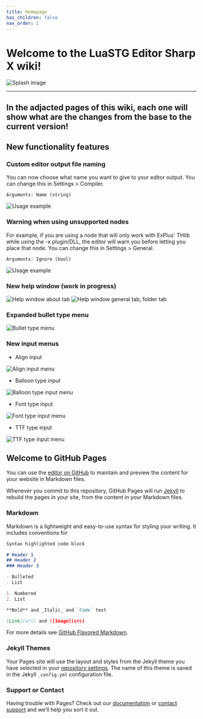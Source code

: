 ```yaml
---
title: Homepage
has_children: false
nav_order: 1
---
```


# Welcome to the LuaSTG Editor Sharp X wiki!
![Splash image](https://raw.githubusercontent.com/RyannThi/LuaSTG-Editor-Sharp-X/main/LuaSTGEditorSharp/SplashScreen.png)

***
## In the adjacted pages of this wiki, each one will show what are the changes from the base to the current version!


## New functionality features
### Custom editor output file naming

You can now choose what name you want to give to your editor output. You can change this in Settings > Compiler.

`Arguments: Name (string)`

![Usage example](https://cdn.discordapp.com/attachments/828242818291335209/870069659918012498/unknown.png)

### Warning when using unsupported nodes

For example, if you are using a node that will only work with ExPlus' THlib while using the -x plugin/DLL, the editor will warn you before letting you place that node. You can change this in Settings > General.

`Arguments: Ignore (bool)`

![Usage example](https://cdn.discordapp.com/attachments/828242818291335209/871439490491760650/unknown.png)

### New help window (work in progress)

![Help window about tab](https://cdn.discordapp.com/attachments/828242818291335209/871459457501102110/LuaSTGEditorSharp_Uvjs3joJy8.png)
![Help window general tab, folder tab](https://cdn.discordapp.com/attachments/828242818291335209/871459850838749214/LuaSTGEditorSharp_isnigiEIhO.png)

### Expanded bullet type menu

![Bullet type menu](https://cdn.discordapp.com/attachments/828242818291335209/871460431175245904/LuaSTGEditorSharp_HybcSelMPQ.png)

### New input menus

* Align input

![Align input menu](https://cdn.discordapp.com/attachments/828242818291335209/871460774160269352/LuaSTGEditorSharp_qedC5M1OfQ.png)

* Balloon type input

![Balloon type input menu](https://cdn.discordapp.com/attachments/828242818291335209/871461141581287454/LuaSTGEditorSharp_1MXnCRgMNU.png)

* Font type input

![Font type input menu](https://cdn.discordapp.com/attachments/828242818291335209/871461588262076416/LuaSTGEditorSharp_tNjg8MW1CW.png)

* TTF type input

![TTF type input menu](https://cdn.discordapp.com/attachments/828242818291335209/871462140618342410/LuaSTGEditorSharp_eeeJvBxgSj.png)


## Welcome to GitHub Pages

You can use the [editor on GitHub](https://github.com/RyannThi/LuaSTG-Editor-Sharp-X/edit/site/index.md) to maintain and preview the content for your website in Markdown files.

Whenever you commit to this repository, GitHub Pages will run [Jekyll](https://jekyllrb.com/) to rebuild the pages in your site, from the content in your Markdown files.

### Markdown

Markdown is a lightweight and easy-to-use syntax for styling your writing. It includes conventions for

```markdown
Syntax highlighted code block

# Header 1
## Header 2
### Header 3

- Bulleted
- List

1. Numbered
2. List

**Bold** and _Italic_ and `Code` text

[Link](url) and ![Image](src)
```

For more details see [GitHub Flavored Markdown](https://guides.github.com/features/mastering-markdown/).

### Jekyll Themes

Your Pages site will use the layout and styles from the Jekyll theme you have selected in your [repository settings](https://github.com/RyannThi/LuaSTG-Editor-Sharp-X/settings/pages). The name of this theme is saved in the Jekyll `_config.yml` configuration file.

### Support or Contact

Having trouble with Pages? Check out our [documentation](https://docs.github.com/categories/github-pages-basics/) or [contact support](https://support.github.com/contact) and we’ll help you sort it out.
